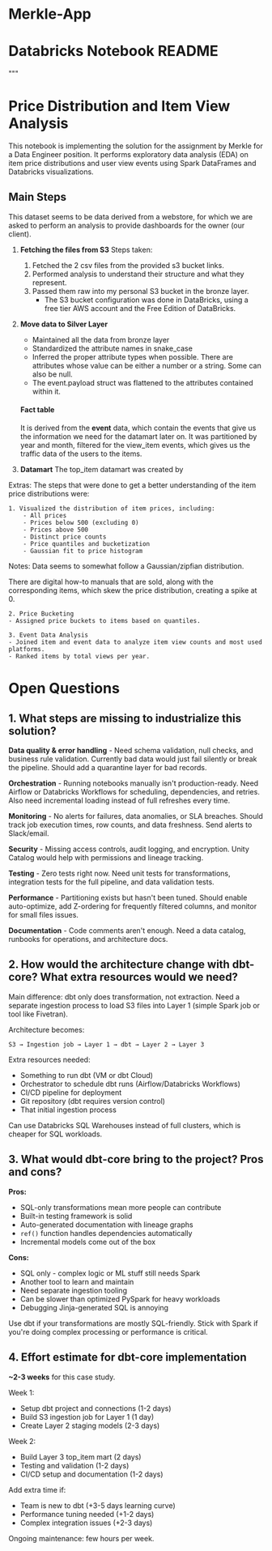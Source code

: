 # Merkle-App

# Databricks Notebook README

"""
# Price Distribution and Item View Analysis

This notebook is implementing the solution for the assignment by Merkle for a Data Engineer position. It performs exploratory data analysis (EDA) on item price distributions and user view events using Spark DataFrames and Databricks visualizations.

## Main Steps

This dataset seems to be data derived from a webstore, for which we are asked to perform an analysis to provide dashboards for the owner (our client).

1. **Fetching the files from S3**
    Steps taken: 
    1. Fetched the 2 csv files from the provided s3 bucket links.
    2. Performed analysis to understand their structure and what they represent.
    3. Passed them raw into my personal S3 bucket in the bronze layer.
        - The S3 bucket configuration was done in DataBricks, using a free tier AWS account and the Free Edition of DataBricks.
2. **Move data to Silver Layer**
    - Maintained all the data from bronze layer
    - Standardized the attribute names in snake_case
    - Inferred the proper attribute types when possible. There are attributes whose value can be either a number or a string. Some can also be null.
    - The event.payload struct was flattened to the attributes contained within it.
    #### Fact table 
    It is derived from the **event** data, which contain the events that give us the information we need for the datamart later on.
    It was partitioned by year and month, filtered for the view_item events, which gives us the traffic data of the users to the items.

3. **Datamart**
    The top_item datamart was created by 



Extras:
The steps that were done to get a better understanding of the item price distributions were:

    1. Visualized the distribution of item prices, including:
        - All prices
        - Prices below 500 (excluding 0)
        - Prices above 500
        - Distinct price counts
        - Price quantiles and bucketization
        - Gaussian fit to price histogram
Notes:
Data seems to somewhat follow a Gaussian/zipfian distribution. 

There are digital how-to manuals that are sold, along with the corresponding items, which skew the price distribution, creating a spike at 0.

    2. Price Bucketing
    - Assigned price buckets to items based on quantiles.

    3. Event Data Analysis
    - Joined item and event data to analyze item view counts and most used platforms.
    - Ranked items by total views per year.


# Open Questions

## 1. What steps are missing to industrialize this solution?

**Data quality & error handling** - Need schema validation, null checks, and business rule validation. Currently bad data would just fail silently or break the pipeline. Should add a quarantine layer for bad records.

**Orchestration** - Running notebooks manually isn't production-ready. Need Airflow or Databricks Workflows for scheduling, dependencies, and retries. Also need incremental loading instead of full refreshes every time.

**Monitoring** - No alerts for failures, data anomalies, or SLA breaches. Should track job execution times, row counts, and data freshness. Send alerts to Slack/email.

**Security** - Missing access controls, audit logging, and encryption. Unity Catalog would help with permissions and lineage tracking.

**Testing** - Zero tests right now. Need unit tests for transformations, integration tests for the full pipeline, and data validation tests.

**Performance** - Partitioning exists but hasn't been tuned. Should enable auto-optimize, add Z-ordering for frequently filtered columns, and monitor for small files issues.

**Documentation** - Code comments aren't enough. Need a data catalog, runbooks for operations, and architecture docs.

## 2. How would the architecture change with dbt-core? What extra resources would we need?

Main difference: dbt only does transformation, not extraction. Need a separate ingestion process to load S3 files into Layer 1 (simple Spark job or tool like Fivetran).

Architecture becomes:
```
S3 → Ingestion job → Layer 1 → dbt → Layer 2 → Layer 3
```

Extra resources needed:
- Something to run dbt (VM or dbt Cloud)
- Orchestrator to schedule dbt runs (Airflow/Databricks Workflows)
- CI/CD pipeline for deployment
- Git repository (dbt requires version control)
- That initial ingestion process

Can use Databricks SQL Warehouses instead of full clusters, which is cheaper for SQL workloads.

## 3. What would dbt-core bring to the project? Pros and cons?

**Pros:**
- SQL-only transformations mean more people can contribute
- Built-in testing framework is solid
- Auto-generated documentation with lineage graphs
- `ref()` function handles dependencies automatically
- Incremental models come out of the box

**Cons:**
- SQL only - complex logic or ML stuff still needs Spark
- Another tool to learn and maintain
- Need separate ingestion tooling
- Can be slower than optimized PySpark for heavy workloads
- Debugging Jinja-generated SQL is annoying

Use dbt if your transformations are mostly SQL-friendly. Stick with Spark if you're doing complex processing or performance is critical.

## 4. Effort estimate for dbt-core implementation

**~2-3 weeks** for this case study.

Week 1:
- Setup dbt project and connections (1-2 days)
- Build S3 ingestion job for Layer 1 (1 day)
- Create Layer 2 staging models (2-3 days)

Week 2:
- Build Layer 3 top_item mart (2 days)
- Testing and validation (1-2 days)
- CI/CD setup and documentation (1-2 days)

Add extra time if:
- Team is new to dbt (+3-5 days learning curve)
- Performance tuning needed (+1-2 days)
- Complex integration issues (+2-3 days)

Ongoing maintenance: few hours per week.